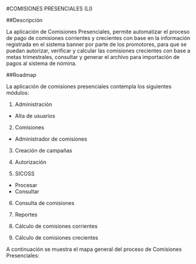 #COMISIONES PRESENCIALES (LI)

##Descripción 

La aplicación de Comisiones Presenciales, permite automatizar el proceso de pago de comisiones corrientes y crecientes con base en la información registrada en el sistema banner por parte de los promotores, para que se puedan autorizar, verificar y calcular las comisiones crecientes con base a metas trimestrales, consultar y generar el archivo para importación de pagos al sistema de nómina. 


##Roadmap 

La aplicación de comisiones presenciales contempla los siguientes módulos:

1) Administración

- Alta de usuarios

2) Comisiones

- Administrador de comisiones

3) Creación de campañas 


4) Autorización


6) SICOSS

- Procesar
- Consultar

6) Consulta de comisiones 

7) Reportes

8) Cálculo de comisiones corrientes

9) Cálculo de comisiones crecientes 

A continuación se muestra el mapa general del proceso de Comisiones Presenciales: